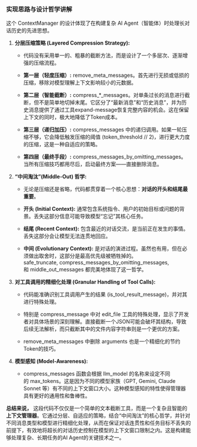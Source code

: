 ### **实现思路与设计哲学讲解**

这个 ContextManager 的设计体现了在构建复杂 AI Agent（智能体）时处理长对话历史的先进思想。

1. **分层压缩策略 (Layered Compression Strategy):**
    
    - 代码没有采用单一的、粗暴的截断方法，而是设计了一个多层次、逐渐增强的压缩流程。
        
    - **第一层（轻度压缩）:** remove_meta_messages。首先进行无损或低损的压缩，移除对模型理解上下文影响较小的元数据。
        
    - **第二层（智能截断）:** compress_*_messages。对单条过长的消息进行截断，但不是简单地切掉末尾。它区分了“最新消息”和“历史消息”，并为历史消息提供了通过工具expand-message恢复完整内容的机会。这在保留上下文的同时，极大地降低了Token成本。
        
    - **第三层（递归加压）:** compress_messages 中的递归调用。如果一轮压缩不够，它会降低触发压缩的阈值 (token_threshold // 2)，进行更大力度的压缩，这是一种自适应的策略。
        
    - **第四层（最终手段）:** compress_messages_by_omitting_messages。当所有压缩技巧都用尽后，启动最终方案——直接删除消息。
        
2. **“中间淘汰”(Middle-Out) 哲学:**
    
    - 无论是压缩还是省略，代码都贯穿着一个核心思想：**对话的开头和结尾最重要**。
        
    - **开头 (Initial Context):** 通常包含系统指令、用户的初始目标或问题的背景。丢失这部分信息可能导致模型“忘记”其核心任务。
        
    - **结尾 (Recent Context):** 包含最近的对话交流，是当前正在发生的事情。丢失这部分会让模型无法连贯地回应。
        
    - **中间 (Evolutionary Context):** 是对话的演进过程。虽然也有用，但在必须做出取舍时，这部分是最高优先级被牺牲掉的。safe_truncate, compress_messages_by_omitting_messages, 和 middle_out_messages 都完美地体现了这一哲学。
        
3. **对工具调用的精细化处理 (Granular Handling of Tool Calls):**
    
    - 代码能准确识别工具调用产生的结果 (is_tool_result_message)，并对其进行特殊处理。
        
    - 特别是 compress_message 中对 edit_file 工具的特殊处理，显示了开发者对具体场景的深刻理解。直接截断一个JSON可能会破坏其结构，导致后续无法解析，而只截断其中的文件内容字符串则是一个更优的方案。
        
    - remove_meta_messages 中删除 arguments 也是一个精细化的节约Token的技巧。
        
4. **模型感知 (Model-Awareness):**
    
    - compress_messages 函数会根据 llm_model 的名称来设定不同的 max_tokens。这是因为不同的模型家族（GPT, Gemini, Claude Sonnet 等）有不同的上下文窗口大小。这种模型感知的特性使得管理器具有更好的通用性和鲁棒性。
        

**总结来说，** 这段代码不仅仅是一个简单的文本截断工具，而是一个复杂且智能的**上下文管理器**。它通过分层、自适应的策略，结合“中间淘汰”的核心哲学，并针对不同消息类型和模型进行精细化处理，从而在保证对话连贯性和任务目标不丢失的前提下，有效地将超长的对话历史控制在模型的上下文窗口限制之内。这是构建能够处理复杂、长期任务的AI Agent的关键技术之一。